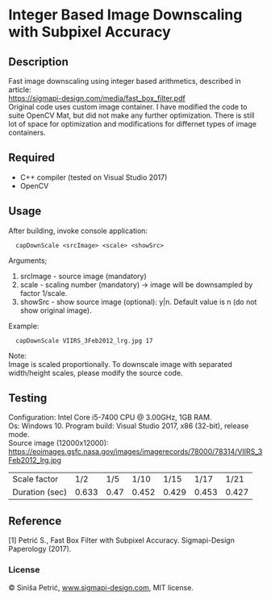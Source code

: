 # Integer Based Image Downscaling with Subpixel Accuracy
## Description
Fast image downscaling using integer based arithmetics, described in article:  
https://sigmapi-design.com/media/fast_box_filter.pdf  
Original code uses custom image container. I have modified the code to suite OpenCV Mat, but did not make any further optimization. There is still lot of space for optimization and modifications for differnet types of image containers.
## Required
- C++ compiler (tested on Visual Studio 2017) 
- OpenCV
## Usage
After building, invoke console application:

      capDownScale <srcImage> <scale> <showSrc>
Arguments;
 1. srcImage - source image (mandatory)
 2. scale - scaling number (mandatory) -> image will be downsampled by factor 1/scale.
 3. showSrc - show source image (optional): y|n. Default value is n (do not show original image). 
 
Example:

      capDownScale VIIRS_3Feb2012_lrg.jpg 17     
Note:  
Image is scaled proportionally. To downscale image with separated width/height scales, please modify the source code.        
## Testing
Configuration: Intel Core i5-7400 CPU @ 3.00GHz, 1GB RAM.  
Os: Windows 10.
Program build: Visual Studio 2017, x86 (32-bit), release mode.  
Source image (12000x12000): https://eoimages.gsfc.nasa.gov/images/imagerecords/78000/78314/VIIRS_3Feb2012_lrg.jpg
<table>
 <tr>
  <td>
   Scale factor
   </td>
  <td>
   1/2
   </td>  
  <td>
   1/5
   </td>  
<td>
   1/10
   </td>   
  <td>
   1/15
   </td>    
  <td>
   1/17
   </td>     
  <td>
   1/21
   </td>       
 </tr>
 <tr>
  <td>
   Duration (sec)
  </td>
  <td>
   0.633
  </td>
  <td>
   0.47
  </td>
  <td>
   0.452
  </td>
  <td>
   0.429
  </td>
  <td>
   0.453
  </td>
  <td>
   0.427
  </td>
 </tr>
</table>

## Reference
[1] Petrić S., Fast Box Filter with Subpixel Accuracy. Sigmapi-Design Paperology (2017).
### License
© Siniša Petrić, www.sigmapi-design.com, MIT license.





